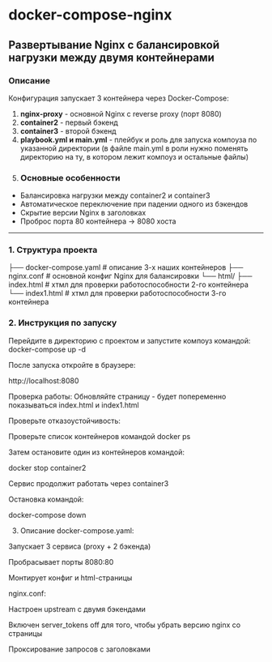 
# docker-compose-nginx

## Развертывание Nginx с балансировкой нагрузки между двумя контейнерами

### Описание 
Конфигурация запускает 3 контейнера через Docker-Compose:
1. **nginx-proxy** - основной Nginx с reverse proxy (порт 8080)
2. **container2** - первый бэкенд 
3. **container3** - второй бэкенд 
4. **playbook.yml и main.yml** - плейбук и роль для запуска компоуза по указанной директории (в файле main.yml в роли нужно поменять директорию на ту, в котором лежит компоуз и остальные файлы)
5. ### Основные особенности
- Балансировка нагрузки между container2 и container3
- Автоматическое переключение при падении одного из бэкендов
- Скрытие версии Nginx в заголовках
- Проброс порта 80 контейнера → 8080 хоста

---

### 1. Структура проекта
├── docker-compose.yaml # описание 3-х наших контейнеров
├── nginx.conf # основной конфиг Nginx для балансировки 
└── html/
    ├── index.html # хтмл для проверки работоспособности 2-го контейнера
    └── index1.html # хтмл для проверки работоспособности 3-го контейнера


### 2. Инструкция по запуску

Перейдите в директорию с проектом и запустите компоуз командой:
docker-compose up -d

После запуска откройте в браузере:

http://localhost:8080

Проверка работы:
Обновляйте страницу - будет попеременно показываться index.html и index1.html

Проверьте отказоустойчивость:

Проверьте список контейнеров командой docker ps

Затем остановите один из контейнеров командой:

docker stop container2

Сервис продолжит работать через container3

Остановка командой:

docker-compose down

3. Описание docker-compose.yaml:

Запускает 3 сервиса (proxy + 2 бэкенда)

Пробрасывает порты 8080:80

Монтирует конфиг и html-страницы

nginx.conf:

Настроен upstream с двумя бэкендами

Включен server_tokens off для того, чтобы убрать версию nginx со страницы

Проксирование запросов с заголовками


